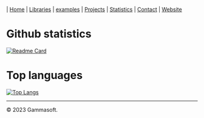 | [Home](home.md) | [Libraries](libraries.md) | [examples](examples.md) | [Projects](https://sourceforge.net/u/gammasoft71) |  [Statistics](statistics.md) | [Contact](contact.md) | [Website](https://gammasoft71.wixsite.com/gammasoft)

# Github statistics

[![Readme Card](https://github-readme-stats.vercel.app/api?username=gammasoft71&theme=transparent&hide_title=true&hide_border=true&show_icons=true&icon_color=9F9F9F&bg_color=23272D&text_color=9F9F9F&border_color=9F9F9F&border_radius=4)](https://github.com/gammasoft71/gammasoft71/blob/main/docs/statistics.md)

# Top languages

[![Top Langs](https://github-readme-stats.vercel.app/api/top-langs/?username=gammasoft71&layout=donut-vertical&theme=transparent&hide_title=true&hide_border=true&show_icons=true&icon_color=9F9F9F&bg_color=23272D&text_color=9F9F9F&border_color=9F9F9F&border_radius=4)](https://github.com/gammasoft71/gammasoft71/blob/main/docs/statistics.md)

______________________________________________________________________________________________

© 2023 Gammasoft.
